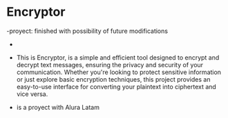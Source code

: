 <h1>Encryptor</h1>

-proyect: finished with possibility of future modifications

-

- This is  Encryptor, is a simple and efficient tool designed to encrypt and decrypt text messages, ensuring the privacy and security of your communication. Whether you're looking to protect sensitive information or just explore basic encryption techniques, this project provides an easy-to-use interface for converting your plaintext into ciphertext and vice versa.
- is a proyect with Alura Latam
